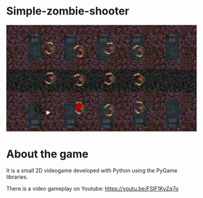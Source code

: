 # Simple-zombie-shooter

![Screenshot](preview_image.png)

About the game
==============
It is a small 2D videogame developed with Python using the PyGame libraries.

There is a video gameplay on Youtube: https://youtu.be/FSlF1KyZq7o
